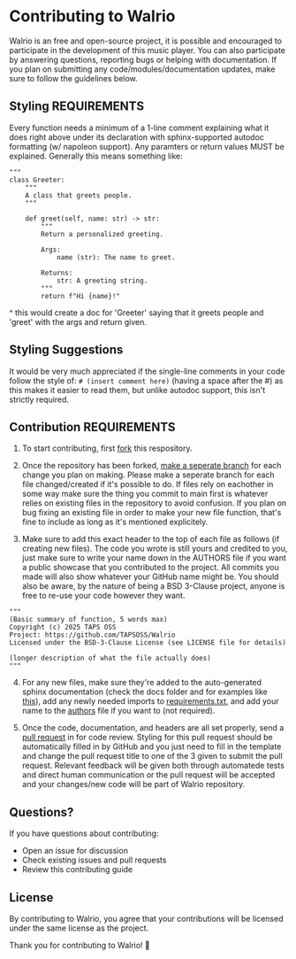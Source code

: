 # Contributing to Walrio
Walrio is an free and open-source project, it is possible and encouraged to participate in the development of this music player. You can also participate by answering questions, reporting bugs or helping with documentation. If you plan on submitting any code/modules/documentation updates, make sure to follow the guidelines below.

## Styling REQUIREMENTS
Every function needs a minimum of a 1-line comment explaining what it does right above under its declaration with sphinx-supported autodoc formatting (w/ napoleon support). Any paramters or return values MUST be explained. Generally this means something like:
```
"""
class Greeter:
    """
    A class that greets people.
    """

    def greet(self, name: str) -> str:
        """
        Return a personalized greeting.

        Args:
            name (str): The name to greet.

        Returns:
            str: A greeting string.
        """
        return f"Hi {name}!"
```
^ this would create a doc for 'Greeter' saying that it greets people and 'greet' with the args and return given.

## Styling Suggestions
It would be very much appreciated if the single-line comments in your code follow the style of: ```# (insert comment here)``` (having a space after the #)
as this makes it easier to read them, but unlike autodoc support, this isn't strictly required.

## Contribution REQUIREMENTS
1. To start contributing, first [fork](https://docs.github.com/en/pull-requests/collaborating-with-pull-requests/working-with-forks/fork-a-repo) this respository.

2. Once the repository has been forked, [make a seperate branch](https://docs.github.com/en/pull-requests/collaborating-with-pull-requests/proposing-changes-to-your-work-with-pull-requests/creating-and-deleting-branches-within-your-repository) for each change you plan on making. Please make a seperate branch for each file changed/created if it's possible to do. If files rely on eachother in some way make sure the thing you commit to main first is whatever relies on existing files in the repository to avoid confusion. If you plan on bug fixing an existing file in order to make your new file function, that's fine to include as long as it's mentioned explicitely.

3. Make sure to add this exact header to the top of each file as follows (if creating new files). The code you wrote is still yours and credited to you, just make sure to write your name down in the AUTHORS file if you want a public showcase that you contributed to the project. All commits you made will also show whatever your GitHub name might be. You should also be aware, by the nature of being a BSD 3-Clause project, anyone is free to re-use your code however they want.
```
"""
(Basic summary of function, 5 words max)
Copyright (c) 2025 TAPS OSS
Project: https://github.com/TAPSOSS/Walrio
Licensed under the BSD-3-Clause License (see LICENSE file for details)

(longer description of what the file actually does)
"""
```

4. For any new files, make sure they're added to the auto-generated sphinx documentation (check the docs folder and for examples like [this](/docs/source/api/player.rst)), add any newly needed imports to [requirements.txt](requirements.txt), and add your name to the [authors](AUTHORS) file if you want to (not required).

5. Once the code, documentation, and headers are all set properly, send a [pull request](https://docs.github.com/en/pull-requests/collaborating-with-pull-requests/proposing-changes-to-your-work-with-pull-requests/creating-a-pull-request) in for code review. Styling for this pull request should be automatically filled in by GitHub and you just need to fill in the template and change the pull request title to one of the 3 given to submit the pull request. Relevant feedback will be given both through automatede tests and direct human communication or the pull request will be accepted and your changes/new code will be part of Walrio repository.

## Questions?

If you have questions about contributing:
- Open an issue for discussion
- Check existing issues and pull requests
- Review this contributing guide

## License

By contributing to Walrio, you agree that your contributions will be licensed under the same license as the project.

Thank you for contributing to Walrio! 🎵